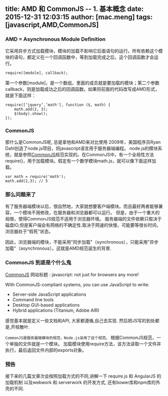 title: AMD 和 CommonJS -- 1. 基本概念
date: 2015-12-31 12:03:15
author: [mac.meng]
tags: [javascript,AMD,CommonJS]
---
### AMD = Asynchronous Module Definition

它采用异步方式加载模块，模块的加载不影响它后面语句的运行。所有依赖这个模块的语句，都定义在一个回调函数中，等到加载完成之后，这个回调函数才会运行。

```
require([module], callback);

```
第一个参数[module]，是一个数组，里面的成员就是要加载的模块；第二个参数callback，则是加载成功之后的回调函数。如果将前面的代码改写成AMD形式，就是下面这样：

```
require([‘jquery’,’math'], function ($, math) {
	math.add(2, 3);
	$(body).show();
});
```

### CommonJS
那什么是CommonJS呢, 总是拿他和AMD来对比使用
2009年，美国程序员Ryan Dahl创造了node.js项目，将javascript语言用于服务器端编程。
node.js的模块系统，就是参照[CommonJS](http://wiki.commonjs.org/wiki/Modules/1.1)规范实现的。在CommonJS中，有一个全局性方法require()，用于加载模块。假定有一个数学模块math.js，就可以像下面这样加载。
```
var math = require('math');
math.add(2,3); // 5
```

### 那么问题来了
有了服务器端模块以后，很自然地，大家就想要客户端模块。而且最好两者能够兼容，一个模块不用修改，在服务器和浏览器都可以运行。
但是，由于一个重大的局限，使得CommonJS规范不适用于浏览器环境。
服务器端的文件依赖只取决于磁盘IO,但是客户端会有网络的不确定性.取决于网速的快慢，可能要等很长时间，浏览器处于"假死"状态。

因此，浏览器端的模块，不能采用"同步加载"（synchronous），只能采用"异步加载"（asynchronous）。这就是AMD规范诞生的背景.

### CommonJS 到底是个什么鬼

[CommonJS](http://www.commonjs.org/) 网站标题 : javascript: not just for browsers any more!

With CommonJS-compliant systems, you can use JavaScript to write:


* Server-side JavaScript applications
* Command line tools
* Desktop GUI-based applications
* Hybrid applications (Titanium, Adobe AIR)

感觉基本就是定义一些文档和API, 大家都遵循,自己去实现. 然后把JS写的到处都是,开枝散叶.

`CommonJS是服务器端模块的规范，Node.js采用了这个规范。`
根据CommonJS规范，一个单独的文件就是一个模块。 加载模块使用require方法，该方法读取一个文件并执行，最后返回文件内部的exports对象。

### 预告
接下来的几篇文章次会按照加载方式的不同,讲解一下 require.js 和 AngularJS 的加载机制 以及webwork 和 serverwork 的开发方式, 还有bower库和npm库的外壳的不同.
